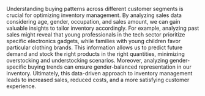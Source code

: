 Understanding buying patterns across different customer segments is crucial for optimizing inventory management. By analyzing sales data considering age, gender, occupation, and sales amount,
 we can gain valuable insights to tailor inventory accordingly. For example, analyzing past sales might reveal that young professionals in the tech sector prioritize specific electronics gadgets,
 while families with young children favor particular clothing brands. This information allows us to predict future demand and stock the right products in the right quantities, minimizing overstocking
 and understocking scenarios. Moreover, analyzing gender-specific buying trends can ensure gender-balanced representation in our inventory. Ultimately, this data-driven approach to inventory management
 leads to increased sales, reduced costs, and a more satisfying customer experience.
